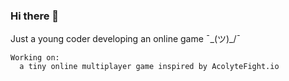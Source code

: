 ### Hi there 👋
Just a young coder developing an online game ¯\_(ツ)_/¯

```
Working on:
  a tiny online multiplayer game inspired by AcolyteFight.io
```

<!--
**BIuet/BIuet** is a ✨ _special_ ✨ repository because its `README.md` (this file) appears on your GitHub profile.

Here are some ideas to get you started:

- 🔭 I’m currently working on ...
- 🌱 I’m currently learning ...
- 👯 I’m looking to collaborate on ...
- 🤔 I’m looking for help with ...
- 💬 Ask me about ...
- 📫 How to reach me: ...
- 😄 Pronouns: ...
- ⚡ Fun fact: ...
-->
